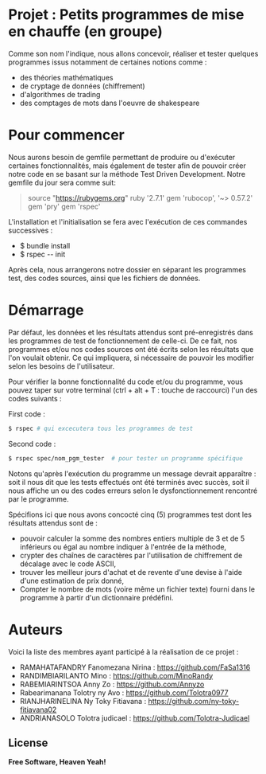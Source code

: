 # **Projet : Petits programmes de mise en chauffe (en groupe)**
Comme son nom l'indique, nous allons concevoir, réaliser et tester quelques programmes issus notamment de certaines notions comme :
  - des théories mathématiques
  - de cryptage de données (chiffrement)
  - d'algorithmes de trading
  - des comptages de mots dans l'oeuvre de shakespeare

# Pour commencer
Nous aurons besoin de gemfile permettant de produire ou d'exécuter certaines fonctionnalités, mais également de tester afin de pouvoir créer notre code en se basant sur la méthode Test Driven Development. Notre gemfile du jour sera comme suit:

> source "https://rubygems.org"
> ruby '2.7.1'
> gem 'rubocop', '~> 0.57.2'
> gem 'pry' gem 'rspec'

L'installation et l'initialisation se fera avec l'exécution de ces commandes successives :
- $ bundle install
- $ rspec -- init

Après cela, nous arrangerons notre dossier en séparant les programmes test,  des codes sources, ainsi que les fichiers de données.

# Démarrage

Par défaut, les données et les résultats attendus sont pré-enregistrés dans les programmes de test de fonctionnement de celle-ci. De ce fait, nos programmes et/ou nos codes sources ont été écrits selon les résultats que l'on voulait obtenir. Ce qui impliquera, si nécessaire de pouvoir les modifier selon les besoins de l'utilisateur.

Pour vérifier la bonne fonctionnalité du code et/ou du programme, vous pouvez taper sur votre terminal (ctrl + alt + T : touche de raccourci) l'un des codes suivants :

First code :
```sh
$ rspec # qui excecutera tous les programmes de test
```

Second code :
```sh
$ rspec spec/nom_pgm_tester  # pour tester un programme spécifique
```

Notons qu'après l'exécution du programme un message devrait apparaître : soit il nous dit que les tests effectués ont été terminés avec succès, soit il nous affiche un ou des codes erreurs selon le dysfonctionnement rencontré par le programme.

Spécifions ici que nous avons concocté cinq (5) programmes test dont les résultats attendus sont de :
- pouvoir calculer la somme des nombres entiers multiple de 3 et de 5 inférieurs ou égal au nombre indiquer à l'entrée de la méthode, 
- crypter des chaînes de caractères par l'utilisation de chiffrement de décalage avec le code ASCII,
- trouver les meilleur jours d'achat et de revente d'une devise à l'aide d'une estimation de prix donné,
- Compter le nombre de mots (voire même un fichier texte) fourni dans le programme à partir d'un dictionnaire prédéfini.  

# Auteurs
Voici la liste des membres ayant participé à la réalisation de ce projet :
 - RAMAHATAFANDRY Fanomezana Nirina : https://github.com/FaSa1316 
 - RANDIMBIARILANTO  Mino : https://github.com/MinoRandy
 - RABEMIARINTSOA Anny Zo : https://github.com/Annyzo
 - Rabearimanana Tolotry ny Avo : https://github.com/Tolotra0977
 - RIANJHARINELINA Ny Toky Fitiavana : https://github.com/ny-toky-fitiavana02
- ANDRIANASOLO Tolotra judicael :  https://github.com/Tolotra-Judicael

License
----
**Free Software, Heaven Yeah!**
